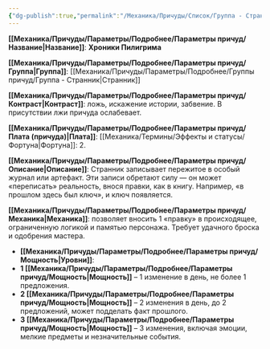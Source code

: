 ```yaml
---
{"dg-publish":true,"permalink":"/Механика/Причуды/Список/Группа - Странник/Хроники Пилигрима/","noteIcon":"","created":"2025-09-12T19:47:49.995+03:00","updated":"2025-09-12T18:36:43.654+03:00"}
---
```




**[[Механика/Причуды/Параметры/Подробнее/Параметры причуд/Название\|Название]]**: **Хроники Пилигрима**

**[[Механика/Причуды/Параметры/Подробнее/Параметры причуд/Группа\|Группа]]**: [[Механика/Причуды/Параметры/Подробнее/Группы причуд/Группа - Странник\|Странник]] 

**[[Механика/Причуды/Параметры/Подробнее/Параметры причуд/Контраст\|Контраст]]**: ложь, искажение истории, забвение. В присутствии лжи причуда ослабевает.  

**[[Механика/Причуды/Параметры/Подробнее/Параметры причуд/Плата (причуда)\|Плата]]**: [[Механика/Термины/Эффекты и статусы/Фортуна\|Фортуна]]: 2.

**[[Механика/Причуды/Параметры/Подробнее/Параметры причуд/Описание\|Описание]]**: Странник записывает пережитое в особый журнал или артефакт. Эти записи обретают силу — он может «переписать» реальность, внося правки, как в книгу. Например, «в прошлом здесь был ключ», и ключ появляется.  

**[[Механика/Причуды/Параметры/Подробнее/Параметры причуд/Механика\|Механика]]**: позволяет вносить 1 «правку» в происходящее, ограниченную логикой и памятью персонажа. Требует удачного броска и одобрения мастера.  


- **[[Механика/Причуды/Параметры/Подробнее/Параметры причуд/Мощность\|Уровни]]**:
- **1 [[Механика/Причуды/Параметры/Подробнее/Параметры причуд/Мощность\|Мощность]]** – 1 изменение в день, не более 1 предложения.
- **2 [[Механика/Причуды/Параметры/Подробнее/Параметры причуд/Мощность\|Мощность]]** – 2 изменения в день, до 2 предложений, может подделать факт прошлого.
- **3 [[Механика/Причуды/Параметры/Подробнее/Параметры причуд/Мощность\|Мощность]]** – 3 изменения, включая эмоции, мелкие предметы и незначительные события.